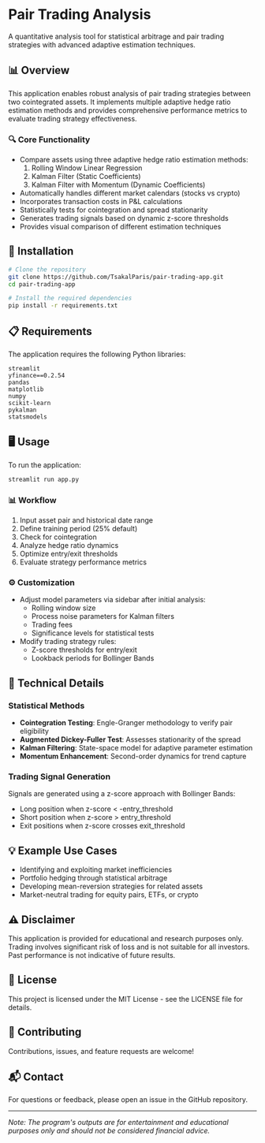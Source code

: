 # Pair Trading Analysis

A quantitative analysis tool for statistical arbitrage and pair trading strategies with advanced adaptive estimation techniques.

## 📊 Overview

This application enables robust analysis of pair trading strategies between two cointegrated assets. It implements multiple adaptive hedge ratio estimation methods and provides comprehensive performance metrics to evaluate trading strategy effectiveness.

### 🔍 Core Functionality

- Compare assets using three adaptive hedge ratio estimation methods:
  1. Rolling Window Linear Regression
  2. Kalman Filter (Static Coefficients)
  3. Kalman Filter with Momentum (Dynamic Coefficients)
- Automatically handles different market calendars (stocks vs crypto)
- Incorporates transaction costs in P&L calculations
- Statistically tests for cointegration and spread stationarity
- Generates trading signals based on dynamic z-score thresholds
- Provides visual comparison of different estimation techniques

## 🚀 Installation

```bash
# Clone the repository
git clone https://github.com/TsakalParis/pair-trading-app.git
cd pair-trading-app

# Install the required dependencies
pip install -r requirements.txt
```

## 📋 Requirements

The application requires the following Python libraries:
```
streamlit
yfinance==0.2.54
pandas
matplotlib
numpy
scikit-learn
pykalman
statsmodels
```

## 🖥️ Usage

To run the application:

```bash
streamlit run app.py
```

### 📊 Workflow

1. Input asset pair and historical date range
2. Define training period (25% default)
3. Check for cointegration
4. Analyze hedge ratio dynamics
5. Optimize entry/exit thresholds
6. Evaluate strategy performance metrics

### ⚙️ Customization

- Adjust model parameters via sidebar after initial analysis:
  - Rolling window size
  - Process noise parameters for Kalman filters
  - Trading fees
  - Significance levels for statistical tests
- Modify trading strategy rules:
  - Z-score thresholds for entry/exit
  - Lookback periods for Bollinger Bands

## 🔬 Technical Details

### Statistical Methods

- **Cointegration Testing**: Engle-Granger methodology to verify pair eligibility
- **Augmented Dickey-Fuller Test**: Assesses stationarity of the spread
- **Kalman Filtering**: State-space model for adaptive parameter estimation
- **Momentum Enhancement**: Second-order dynamics for trend capture

### Trading Signal Generation

Signals are generated using a z-score approach with Bollinger Bands:
- Long position when z-score < -entry_threshold
- Short position when z-score > entry_threshold
- Exit positions when z-score crosses exit_threshold

## 💡 Example Use Cases

- Identifying and exploiting market inefficiencies
- Portfolio hedging through statistical arbitrage
- Developing mean-reversion strategies for related assets
- Market-neutral trading for equity pairs, ETFs, or crypto

## ⚠️ Disclaimer

This application is provided for educational and research purposes only. Trading involves significant risk of loss and is not suitable for all investors. Past performance is not indicative of future results.

## 📝 License

This project is licensed under the MIT License - see the LICENSE file for details.

## 🤝 Contributing

Contributions, issues, and feature requests are welcome!

## 📬 Contact

For questions or feedback, please open an issue in the GitHub repository.

---

*Note: The program's outputs are for entertainment and educational purposes only and should not be considered financial advice.*
